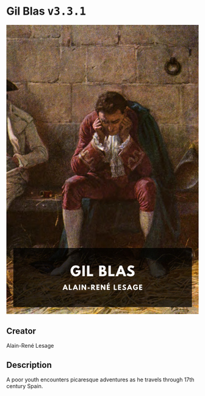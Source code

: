 
# Gil Blas <kbd>v3.3.1</kbd>

<center>
  <img src="./cover-1024.jpg"/>
</center>

## Creator
Alain-René Lesage

## Description
A poor youth encounters picaresque adventures as he travels through 17th century Spain.
